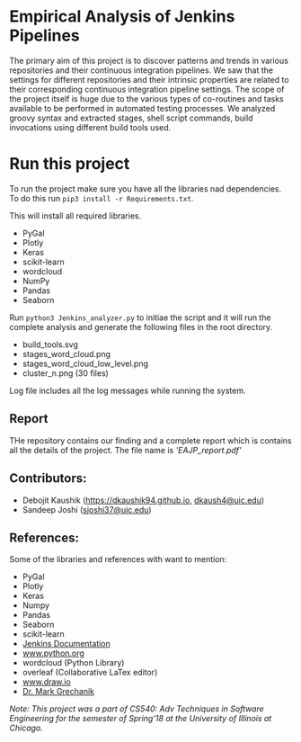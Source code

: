 # Empirical Analysis of Jenkins Pipelines

The primary aim of this project is to discover patterns and trends in various repositories and their continuous integration pipelines. We saw that the settings for different repositories and their intrinsic properties are related to their corresponding continuous integration pipeline settings. The scope of the project itself is huge due to the various types of co-routines and tasks available to be performed in automated testing processes. We analyzed groovy syntax and extracted stages, shell script commands, build invocations using different build tools used.

# Run this project

To run the project make sure you have all the libraries nad dependencies. To do this run 
`pip3 install -r Requirements.txt`.

This will install all required libraries. 
- PyGal
- Plotly
- Keras
- scikit-learn
- wordcloud
- NumPy
- Pandas
- Seaborn

Run `python3 Jenkins_analyzer.py` to initiae the script and it will run the complete analysis and generate the following files in the root directory.
- build_tools.svg
- stages_word_cloud.png
- stages_word_cloud_low_level.png
- cluster_n.png (30 files)

Log file includes all the log messages while running the system.

## Report
THe repository contains our finding and a complete report which is contains all the details of the project. The file name is *'EAJP_report.pdf'*


## Contributors:
- Debojit Kaushik (https://dkaushik94.github.io, dkaush4@uic.edu)
- Sandeep Joshi (sjoshi37@uic.edu)

## References:
Some of the libraries and references with want to mention:
- PyGal
- Plotly
- Keras
- Numpy
- Pandas
- Seaborn
- scikit-learn
- [Jenkins Documentation](https://jenkins.io/doc/book/pipeline/syntax/)
- www.python.org 
- wordcloud (Python Library) 
- overleaf (Collaborative LaTex editor)
- www.draw.io
- [Dr. Mark Grechanik](https://www.cs.uic.edu/~drmark/)


*Note: This project was a part of CS540: Adv Techniques in Software Engineering for the semester of Spring'18 at the University of Illinois at Chicago.*